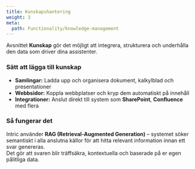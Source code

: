 ```yaml
---
title: Kunskapshantering
weight: 3
meta:
  path: Functionality/knowledge-management
---
```

Avsnittet **Kunskap** gör det möjligt att integrera, strukturera och underhålla den data som driver dina assistenter.

### Sätt att lägga till kunskap
- **Samlingar:** Ladda upp och organisera dokument, kalkylblad och presentationer  
- **Webbsidor:** Koppla webbplatser och kryp dem automatiskt på innehåll  
- **Integrationer:** Anslut direkt till system som **SharePoint**, **Confluence** med flera  

### Så fungerar det
Intric använder **RAG (Retrieval-Augmented Generation)** – systemet söker semantiskt i alla anslutna källor för att hitta relevant information innan ett svar genereras.  
Det gör att svaren blir träffsäkra, kontextuella och baserade på er egen pålitliga data.
